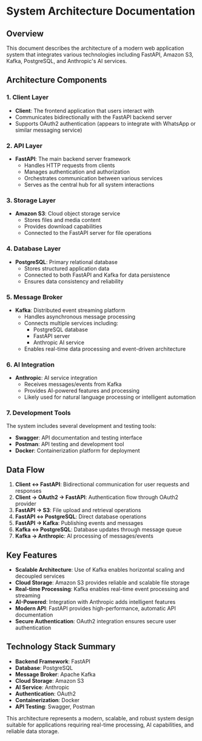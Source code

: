 # System Architecture Documentation

## Overview

This document describes the architecture of a modern web application system that integrates various technologies including FastAPI, Amazon S3, Kafka, PostgreSQL, and Anthropic's AI services.

## Architecture Components

### 1. Client Layer
- **Client**: The frontend application that users interact with
- Communicates bidirectionally with the FastAPI backend server
- Supports OAuth2 authentication (appears to integrate with WhatsApp or similar messaging service)

### 2. API Layer
- **FastAPI**: The main backend server framework
  - Handles HTTP requests from clients
  - Manages authentication and authorization
  - Orchestrates communication between various services
  - Serves as the central hub for all system interactions

### 3. Storage Layer
- **Amazon S3**: Cloud object storage service
  - Stores files and media content
  - Provides download capabilities
  - Connected to the FastAPI server for file operations

### 4. Database Layer
- **PostgreSQL**: Primary relational database
  - Stores structured application data
  - Connected to both FastAPI and Kafka for data persistence
  - Ensures data consistency and reliability

### 5. Message Broker
- **Kafka**: Distributed event streaming platform
  - Handles asynchronous message processing
  - Connects multiple services including:
    - PostgreSQL database
    - FastAPI server
    - Anthropic AI service
  - Enables real-time data processing and event-driven architecture

### 6. AI Integration
- **Anthropic**: AI service integration
  - Receives messages/events from Kafka
  - Provides AI-powered features and processing
  - Likely used for natural language processing or intelligent automation

### 7. Development Tools
The system includes several development and testing tools:
- **Swagger**: API documentation and testing interface
- **Postman**: API testing and development tool
- **Docker**: Containerization platform for deployment

## Data Flow

1. **Client ↔ FastAPI**: Bidirectional communication for user requests and responses
2. **Client → OAuth2 → FastAPI**: Authentication flow through OAuth2 provider
3. **FastAPI → S3**: File upload and retrieval operations
4. **FastAPI ↔ PostgreSQL**: Direct database operations
5. **FastAPI → Kafka**: Publishing events and messages
6. **Kafka ↔ PostgreSQL**: Database updates through message queue
7. **Kafka → Anthropic**: AI processing of messages/events

## Key Features

- **Scalable Architecture**: Use of Kafka enables horizontal scaling and decoupled services
- **Cloud Storage**: Amazon S3 provides reliable and scalable file storage
- **Real-time Processing**: Kafka enables real-time event processing and streaming
- **AI-Powered**: Integration with Anthropic adds intelligent features
- **Modern API**: FastAPI provides high-performance, automatic API documentation
- **Secure Authentication**: OAuth2 integration ensures secure user authentication

## Technology Stack Summary

- **Backend Framework**: FastAPI
- **Database**: PostgreSQL
- **Message Broker**: Apache Kafka
- **Cloud Storage**: Amazon S3
- **AI Service**: Anthropic
- **Authentication**: OAuth2
- **Containerization**: Docker
- **API Testing**: Swagger, Postman

This architecture represents a modern, scalable, and robust system design suitable for applications requiring real-time processing, AI capabilities, and reliable data storage.